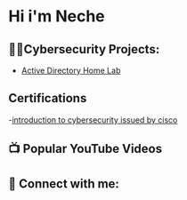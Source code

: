 <h1>Hi i'm Neche</a></h1>

<h2>👨‍💻Cybersecurity Projects:</h2>

 - [Active Directory Home Lab](https://github.com/joshmadakor1/Algorithms-Practice)


<h2>Certifications</h2>

-[introduction to cybersecurity issued by cisco](https://www.credly.com/badges/bc46596b-060a-4e4c-9461-baa34c25d47b/public_url)


<h2>📺 Popular YouTube Videos</h2>


<h2> 🤳 Connect with me:</h2>

<a hrel=" https://www.linkedin.com/in/neche-ogbu-b29b9122a/ ">
<img, align="left" alt="Mitul's LinkedIN" width="22px"
src="https://raw.githubusercontent.com/peterthehan/peterthehan/master/assets/linkedin.svg

<!--
